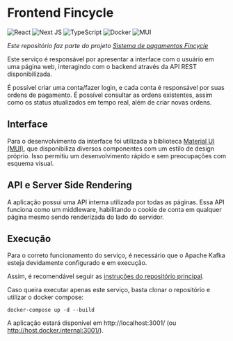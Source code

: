 # Frontend Fincycle

![React](https://img.shields.io/badge/react-20232a.svg?style=for-the-badge&logo=react&logoColor=%2361DAFB)
![Next JS](https://img.shields.io/badge/Next-black?style=for-the-badge&logo=next.js&logoColor=white)
![TypeScript](https://img.shields.io/badge/typescript-007ACC.svg?style=for-the-badge&logo=typescript&logoColor=white)
![Docker](https://img.shields.io/badge/docker-0db7ed.svg?style=for-the-badge&logo=docker&logoColor=white)
![MUI](https://img.shields.io/badge/mui-0081CB.svg?style=for-the-badge&logo=mui&logoColor=white)

_Este repositório faz parte do projeto [Sistema de pagamentos Fincycle](https://github.com/jvcalassio/fc-payment-system)_

Este serviço é responsável por apresentar a interface com o usuário em uma página web, interagindo com o backend através da API REST disponibilizada.

É possível criar uma conta/fazer login, e cada conta é responsável por suas ordens de pagamento. É possível consultar as ordens existentes, assim como os status atualizados em tempo real, além de criar novas ordens.

## Interface

Para o desenvolvimento da interface foi utilizada a biblioteca [Material UI (MUI)](https://mui.com/), que disponibiliza diversos componentes com um estilo de design próprio. Isso permitiu um desenvolvimento rápido e sem preocupações com esquema visual.

## API e Server Side Rendering

A aplicação possui uma API interna utilizada por todas as páginas. Essa API funciona como um middleware, habilitando o cookie de conta em qualquer página mesmo sendo renderizada do lado do servidor.

## Execução

Para o correto funcionamento do serviço, é necessário que o Apache Kafka esteja devidamente configurado e em execução.

Assim, é recomendável seguir as [instruções do repositório principal](https://github.com/jvcalassio/fc-payment-system#execu%C3%A7%C3%A3o-em-desenvolvimento).

Caso queira executar apenas este serviço, basta clonar o repositório e utilizar o docker compose:

```
docker-compose up -d --build
```

A aplicação estará disponível em http://localhost:3001/ (ou http://host.docker.internal:3001/).
